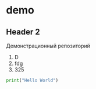 # demo
## Header 2
Демонстрационный репозиторий
1. D
2. fdg
3. 325
```python
print("Hello World")
```
